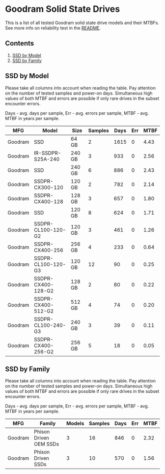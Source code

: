 Goodram Solid State Drives
==========================

This is a list of all tested Goodram solid state drive models and their MTBFs. See
more info on reliability test in the [README](https://github.com/bsdhw/SMART).

Contents
--------

1. [ SSD by Model  ](#ssd-by-model)
2. [ SSD by Family ](#ssd-by-family)

SSD by Model
------------

Please take all columns into account when reading the table. Pay attention on the
number of tested samples and power-on days. Simultaneous high values of both MTBF
and errors are possible if only rare drives in the subset encounter errors.

Days - avg. days per sample,
Err  - avg. errors per sample,
MTBF - avg. MTBF in years per sample.

| MFG       | Model              | Size   | Samples | Days  | Err   | MTBF |
|-----------|--------------------|--------|---------|-------|-------|------|
| Goodram   | SSD                | 64 GB  | 2       | 1615  | 0     | 4.43   |
| Goodram   | IR-SSDPR-S25A-240  | 240 GB | 3       | 933   | 0     | 2.56   |
| Goodram   | SSD                | 240 GB | 6       | 886   | 0     | 2.43   |
| Goodram   | SSDPR-CX300-120    | 120 GB | 2       | 782   | 0     | 2.14   |
| Goodram   | SSDPR-CX400-128    | 128 GB | 3       | 657   | 0     | 1.80   |
| Goodram   | SSD                | 120 GB | 8       | 624   | 0     | 1.71   |
| Goodram   | SSDPR-CL100-120-G2 | 120 GB | 3       | 461   | 0     | 1.26   |
| Goodram   | SSDPR-CX400-256    | 256 GB | 4       | 233   | 0     | 0.64   |
| Goodram   | SSDPR-CL100-120-G3 | 120 GB | 12      | 90    | 0     | 0.25   |
| Goodram   | SSDPR-CX400-128-G2 | 128 GB | 2       | 80    | 0     | 0.22   |
| Goodram   | SSDPR-CX400-512-G2 | 512 GB | 4       | 74    | 0     | 0.20   |
| Goodram   | SSDPR-CL100-240-G3 | 240 GB | 3       | 39    | 0     | 0.11   |
| Goodram   | SSDPR-CX400-256-G2 | 256 GB | 5       | 18    | 0     | 0.05   |

SSD by Family
-------------

Please take all columns into account when reading the table. Pay attention on the
number of tested samples and power-on days. Simultaneous high values of both MTBF
and errors are possible if only rare drives in the subset encounter errors.

Days - avg. days per sample,
Err  - avg. errors per sample,
MTBF - avg. MTBF in years per sample.

| MFG       | Family                 | Models | Samples | Days  | Err   | MTBF |
|-----------|------------------------|--------|---------|-------|-------|------|
| Goodram   | Phison Driven OEM SSDs | 3      | 16      | 846   | 0     | 2.32   |
| Goodram   | Phison Driven SSDs     | 3      | 10      | 570   | 0     | 1.56   |

